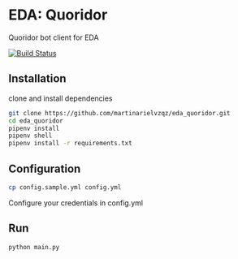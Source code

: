 # EDA: Quoridor
Quoridor bot client for EDA

[![Build Status](https://app.travis-ci.com/martinarielvzqz/eda_quoridor.svg?token=Cn4W6Wq2fytkMsceRcpS&branch=main)](https://app.travis-ci.com/martinarielvzqz/eda_quoridor)

## Installation
clone and install dependencies

```sh
git clone https://github.com/martinarielvzqz/eda_quoridor.git
cd eda_quoridor
pipenv install
pipenv shell
pipenv install -r requirements.txt
```

## Configuration
```sh
cp config.sample.yml config.yml
```
Configure your credentials in config.yml


## Run
```sh
python main.py
```